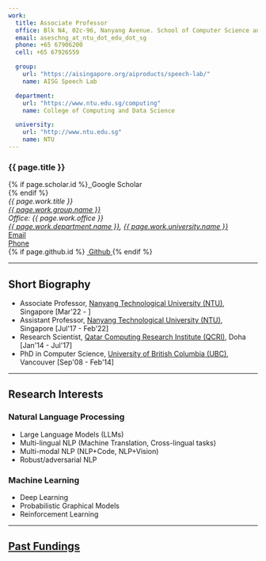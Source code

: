 ```yaml
---
work:
  title: Associate Professor
  office: Blk N4, 02c-96, Nanyang Avenue. School of Computer Science and Engineering. Nanyang Technological University, Singapore 639798
  email: aseschng_at_ntu_dot_edu_dot_sg
  phone: +65 67906200
  cell: +65 67926559

  group:
    url: "https://aisingapore.org/aiproducts/speech-lab/"
    name: AISG Speech Lab

  department:
    url: "https://www.ntu.edu.sg/computing"
    name: College of Computing and Data Science

  university:
    url: "http://www.ntu.edu.sg"
    name: NTU
---
```


<head>
  <!-- Add Font Awesome CDN -->
  <link rel="stylesheet" href="https://cdnjs.cloudflare.com/ajax/libs/font-awesome/6.0.0-beta3/css/all.min.css">
</head>

<div class="page-header">
  <div class="row">
    <div class="col-sm-12">
      <h3>{{ page.title }} </h3>
    </div>
  </div>

  <div class="row">
    <div class="col-sm-4">
      {% if page.scholar.id %}<a href="http://scholar.google.com/citations?user={{ page.scholar.id }}">
        <img src="img/ico/gs.png" alt=""/>
      </a> Google Scholar<br/>{% endif %}
    </div>
  </div>

  <div class="row">
    <div class="col-sm-6">
      <address>
        {{ page.work.title }}<br/>
        <a href="{{ page.work.group.url }}">{{ page.work.group.name }}</a><br/>
        Office: {{ page.work.office }}<br/>
        <a href="{{ page.work.department.url }}">{{ page.work.department.name }}</a>, <a href="{{ page.work.university.url }}">{{ page.work.university.name }}</a><br/>
      </address>
    </div>
    <div class="col-sm-4">
      <a href="mailto:{{ page.work.email }}"><span class="fas fa-envelope"></span> Email</a><br/>
      <a href="tel:{{ page.work.phone }}"><span class="fas fa-phone"></span> Phone</a><br/>
      {% if page.github.id %} <a href="http://github.com/{{ page.github.id }}">
        <img src="img/ico/github_icon.png" alt=""/> Github
      </a>{% endif %}
    </div>
  </div>
</div>

<hr>

## Short Biography

- Associate Professor, [Nanyang Technological University (NTU)](http://www.ntu.edu.sg), Singapore [Mar'22 - ]
- Assistant Professor, [Nanyang Technological University (NTU)](http://www.ntu.edu.sg), Singapore [Jul'17 - Feb'22]
- Research Scientist, [Qatar Computing Research Institute (QCRI)](http://qcri.qa/), Doha [Jan'14 - Jul'17]
- PhD in Computer Science, [University of British Columbia (UBC)](https://www.cs.ubc.ca/), Vancouver [Sep'08 - Feb'14]

<hr>

## Research Interests

### Natural Language Processing

- Large Language Models (LLMs)
- Multi-lingual NLP (Machine Translation, Cross-lingual tasks)
- Multi-modal NLP (NLP+Code, NLP+Vision)
- Robust/adversarial NLP

### Machine Learning

- Deep Learning
- Probabilistic Graphical Models
- Reinforcement Learning

<hr>

## [Past Fundings](https://aseschng.github.io/Past_Fundings.html)
